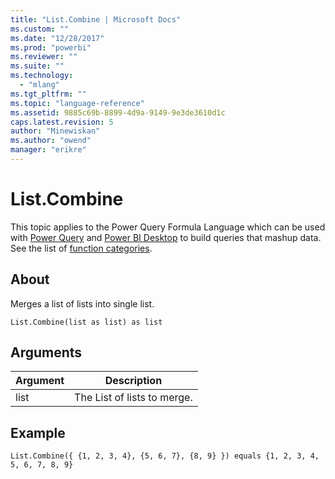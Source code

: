 ```yaml
---
title: "List.Combine | Microsoft Docs"
ms.custom: ""
ms.date: "12/28/2017"
ms.prod: "powerbi"
ms.reviewer: ""
ms.suite: ""
ms.technology: 
  - "mlang"
ms.tgt_pltfrm: ""
ms.topic: "language-reference"
ms.assetid: 9885c69b-8899-4d9a-9149-9e3de3610d1c
caps.latest.revision: 5
author: "Minewiskan"
ms.author: "owend"
manager: "erikre"
---
```

# List.Combine
This topic applies to the Power Query Formula Language which can be used with [Power Query](https://support.office.com/article/Introduction-to-Microsoft-Power-Query-for-Excel-6E92E2F4-2079-4E1F-BAD5-89F6269CD605) and [Power BI Desktop](http://go.microsoft.com/fwlink/p/?LinkId=618607) to build queries that mashup data. See the list of [function categories](https://msdn.microsoft.com/en-us/library/mt211003.aspx).  
  
## About  
Merges a list of lists into single list.  
  
```  
List.Combine(list as list) as list  
```  
  
## Arguments  
  
|Argument|Description|  
|------------|---------------|  
|list|The List of lists to merge.|  
  
## Example  
  
```  
List.Combine({ {1, 2, 3, 4}, {5, 6, 7}, {8, 9} }) equals {1, 2, 3, 4, 5, 6, 7, 8, 9}  
```  
